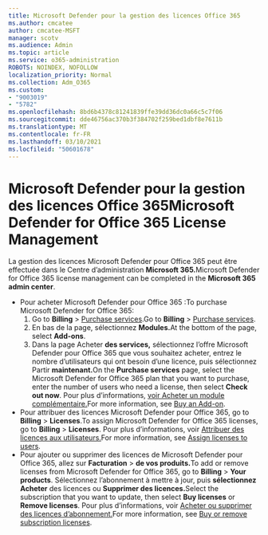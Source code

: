 ```yaml
---
title: Microsoft Defender pour la gestion des licences Office 365
ms.author: cmcatee
author: cmcatee-MSFT
manager: scotv
ms.audience: Admin
ms.topic: article
ms.service: o365-administration
ROBOTS: NOINDEX, NOFOLLOW
localization_priority: Normal
ms.collection: Adm_O365
ms.custom:
- "9003019"
- "5782"
ms.openlocfilehash: 8bd6b4378c81241839ffe39dd36dc0a66c5c7f06
ms.sourcegitcommit: dde46756ac370b3f384702f259bed1dbf8e7611b
ms.translationtype: MT
ms.contentlocale: fr-FR
ms.lasthandoff: 03/10/2021
ms.locfileid: "50601678"
---
```

# <a name="microsoft-defender-for-office-365-license-management"></a><span data-ttu-id="4b1f3-102">Microsoft Defender pour la gestion des licences Office 365</span><span class="sxs-lookup"><span data-stu-id="4b1f3-102">Microsoft Defender for Office 365 License Management</span></span>

<span data-ttu-id="4b1f3-103">La gestion des licences Microsoft Defender pour Office 365 peut être effectuée dans le Centre d’administration **Microsoft 365.**</span><span class="sxs-lookup"><span data-stu-id="4b1f3-103">Microsoft Defender for Office 365 license management can be completed in the  **Microsoft 365 admin center**.</span></span>

- <span data-ttu-id="4b1f3-104">Pour acheter Microsoft Defender pour Office 365 :</span><span class="sxs-lookup"><span data-stu-id="4b1f3-104">To purchase Microsoft Defender for Office 365:</span></span>
    1. <span data-ttu-id="4b1f3-105">Go to **Billing**  >  [Purchase services](https://go.microsoft.com/fwlink/p/?linkid=868433).</span><span class="sxs-lookup"><span data-stu-id="4b1f3-105">Go to **Billing** > [Purchase services](https://go.microsoft.com/fwlink/p/?linkid=868433).</span></span>
    2. <span data-ttu-id="4b1f3-106">En bas de la page, sélectionnez **Modules.**</span><span class="sxs-lookup"><span data-stu-id="4b1f3-106">At the bottom of the page, select **Add-ons**.</span></span>
    3. <span data-ttu-id="4b1f3-107">Dans la page Acheter **des services,** sélectionnez l’offre Microsoft Defender pour Office 365 que vous souhaitez acheter, entrez le nombre d’utilisateurs qui ont besoin d’une licence, puis sélectionnez Partir **maintenant.**</span><span class="sxs-lookup"><span data-stu-id="4b1f3-107">On the **Purchase services** page, select the Microsoft Defender for Office 365 plan that you want to purchase, enter the number of users who need a license, then select **Check out now**.</span></span> <span data-ttu-id="4b1f3-108">Pour plus d’informations, [voir Acheter un module complémentaire.](https://docs.microsoft.com/microsoft-365/commerce/buy-or-edit-an-add-on)</span><span class="sxs-lookup"><span data-stu-id="4b1f3-108">For more information, see [Buy an Add-on](https://docs.microsoft.com/microsoft-365/commerce/buy-or-edit-an-add-on).</span></span>
- <span data-ttu-id="4b1f3-109">Pour attribuer des licences Microsoft Defender pour Office 365, go to **Billing**  >  **Licenses**.</span><span class="sxs-lookup"><span data-stu-id="4b1f3-109">To assign Microsoft Defender for Office 365 licenses, go to **Billing** > **Licenses**.</span></span> <span data-ttu-id="4b1f3-110">Pour plus d’informations, voir [Attribuer des licences aux utilisateurs.](https://docs.microsoft.com/microsoft-365/admin/manage/assign-licenses-to-users)</span><span class="sxs-lookup"><span data-stu-id="4b1f3-110">For more information, see [Assign licenses to users](https://docs.microsoft.com/microsoft-365/admin/manage/assign-licenses-to-users).</span></span>
- <span data-ttu-id="4b1f3-111">Pour ajouter ou supprimer des licences de Microsoft Defender pour Office 365, allez sur **Facturation**  >  **de vos produits.**</span><span class="sxs-lookup"><span data-stu-id="4b1f3-111">To add or remove licenses from Microsoft Defender for Office 365, go to **Billing** > **Your products**.</span></span> <span data-ttu-id="4b1f3-112">Sélectionnez l’abonnement à mettre à jour, puis **sélectionnez Acheter** des licences ou **Supprimer des licences.**</span><span class="sxs-lookup"><span data-stu-id="4b1f3-112">Select the subscription that you want to update, then select **Buy licenses** or **Remove licenses**.</span></span> <span data-ttu-id="4b1f3-113">Pour plus d’informations, voir [Acheter ou supprimer des licences d’abonnement.](https://docs.microsoft.com/microsoft-365/commerce/licenses/buy-licenses)</span><span class="sxs-lookup"><span data-stu-id="4b1f3-113">For more information, see [Buy or remove subscription licenses](https://docs.microsoft.com/microsoft-365/commerce/licenses/buy-licenses).</span></span>